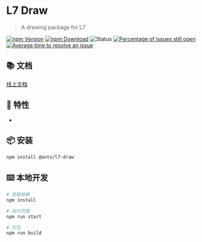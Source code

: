 # L7 Draw

> A drawing package for L7

[![npm Version](https://img.shields.io/npm/v/@antv/l7-draw.svg)](https://www.npmjs.com/package/@antv/l7-draw)
[![npm Download](https://img.shields.io/npm/dm/@antv/l7-draw.svg)](https://www.npmjs.com/package/@antv/l7-draw)
![Status](https://badgen.net/github/status/antvis/l7-draw)
[![Percentage of issues still open](http://isitmaintained.com/badge/open/antvis/l7-draw.svg)](http://isitmaintained.com/project/antvis/l7-draw 'Percentage of issues still open')
[![Average time to resolve an issue](http://isitmaintained.com/badge/resolution/antvis/l7-draw.svg)](http://isitmaintained.com/project/antvis/l7-draw 'Average time to resolve an issue')

## 📚 文档

[线上文档](https://antv.vision/l7-draw-2.0-site/)

## 🎁 特性

- 

## 📦 安装

```bash
npm install @antv/l7-draw
```

## ⌨️ 本地开发

```bash
# 安装依赖
npm install

# 运行页面
npm run start

# 打包
npm run build
```
